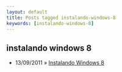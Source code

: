 ```yaml
---
layout: default
title: Posts tagged instalando-windows-8
keywords: [instalando-windows-8]
---
```

<h2 class="category">instalando windows 8</h2>
<ul class="posts">
<li>
<p>
<span class="date">13/09/2011</span> &raquo; 
<a href="/blog/instalando-windows-8">Instalando Windows 8</a>
</p>
</li> 
</ul>
